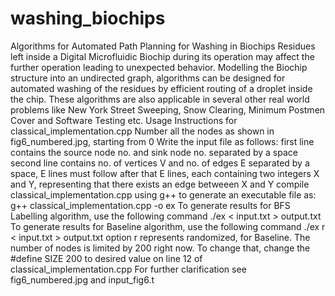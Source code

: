 washing_biochips
================

Algorithms for Automated Path Planning for Washing in Biochips  Residues left inside a Digital Microfluidic Biochip during its operation may affect the further operation leading to unexpected behavior. Modelling the Biochip structure into an undirected graph, algorithms can be designed for automated washing of the residues by efficient routing of a droplet inside the chip. These algorithms are also applicable in several other real world problems like New York Street Sweeping, Snow Clearing, Minimum Postmen Cover and Software Testing etc. Usage Instructions for classical_implementation.cpp      Number all the nodes as shown in fig6_numbered.jpg, starting from 0     Write the input file as follows:         first line contains the source node no. and sink node no. separated by a space         second line contains no. of vertices V and no. of edges E separated by a space, E lines must follow after that         E lines, each containing two integers X and Y, representing that there exists an edge betweeen X and Y         compile classical_implementation.cpp using g++ to generate an executable file as: g++ classical_implementation.cpp -o ex     To generate results for BFS Labelling algorithm, use the following command ./ex &lt; input.txt > output.txt     To generate results for Baseline algorithm, use the following command ./ex r &lt; input.txt > output.txt option r represents randomized, for Baseline.     The number of nodes is limited by 200 right now. To change that, change the #define SIZE 200 to desired value on line 12 of classical_implementation.cpp For further clarification see fig6_numbered.jpg and input_fig6.t
